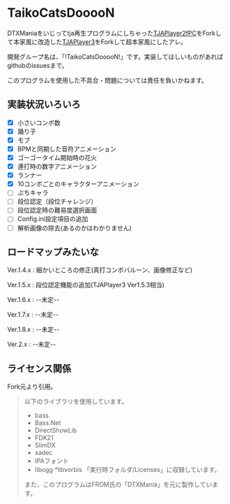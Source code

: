 # TaikoCatsDooooN
DTXManiaをいじってtja再生プログラムにしちゃった[TJAPlayer2fPC](https://github.com/kairera0467/TJAP2fPC)をForkして本家風に改造した[TJAPlayer3](https://aioilight.space/taiko/tjap3/)をForkして超本家風にしたアレ。

開発グループ名は、「!TaikoCatsDooooN!」です。実装してほしいものがあればgithubのissuesまで。

このプログラムを使用した不具合・問題については責任を負いかねます。

## 実装状況いろいろ
- [x] 小さいコンボ数
- [x] 踊り子
- [x] モブ
- [x] BPMと同期した音符アニメーション
- [x] ゴーゴータイム開始時の花火
- [x] 連打時の数字アニメーション
- [x] ランナー
- [x] 10コンボごとのキャラクターアニメーション
- [ ] ぷちキャラ
- [ ] 段位認定（段位チャレンジ）
- [ ] 段位認定時の難易度選択画面
- [ ] Config.ini設定項目の追加
- [ ] 解析画像の除去(あるのかはわかりません)

## ロードマップみたいな

Ver.1.4.x : 細かいところの修正(真打コンボバルーン、画像修正など)

Ver.1.5.x : 段位認定機能の追加(TJAPlayer3 Ver1.5.3相当)

Ver.1.6.x : --未定--

Ver.1.7.x : --未定--

Ver.1.8.x : --未定--

Ver.2.x : --未定--

## ライセンス関係
Fork元より引用。

> 以下のライブラリを使用しています。
> * bass
> * Bass.Net
> * DirectShowLib
> * FDK21
> * SlimDX
> * xadec
> * IPAフォント
> * libogg
> *libvorbis
> 「実行時フォルダ/Licenses」に収録しています。
> 
> また、このプログラムはFROM氏の「DTXMania」を元に製作しています。
